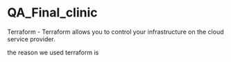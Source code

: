 # QA_Final_clinic

Terraform - Terraform allows you to control your infrastructure on the cloud service provider.

the reason we used terraform is 